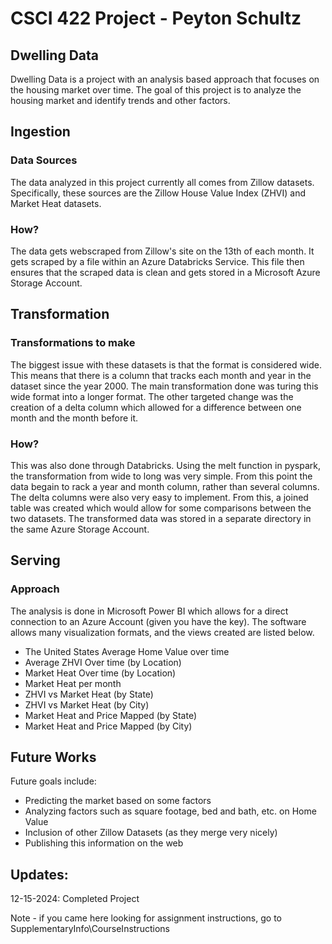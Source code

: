 # CSCI 422 Project - Peyton Schultz

## Dwelling Data

Dwelling Data is a project with an analysis based approach that focuses on the housing market over time. The goal of this project is to analyze the housing market and identify trends and other factors.

## Ingestion
### Data Sources
The data analyzed in this project currently all comes from Zillow datasets. Specifically, these sources are the Zillow House Value Index (ZHVI) and Market Heat datasets.  
### How?
The data gets webscraped from Zillow's site on the 13th of each month. It gets scraped by a file within an Azure Databricks Service. This file then ensures that the scraped data is clean and gets stored in a Microsoft Azure Storage Account.

## Transformation
### Transformations to make
The biggest issue with these datasets is that the format is considered wide. This means that there is a column that tracks each month and year in the dataset since the year 2000. The main transformation done was turing this wide format into a longer format. The other targeted change was the creation of a delta column which allowed for a difference between one month and the month before it.
### How?
This was also done through Databricks. Using the melt function in pyspark, the transformation from wide to long was very simple. From this point the data begain to rack a year and month column, rather than several columns. The delta columns were also very easy to implement. From this, a joined table was created which would allow for some comparisons between the two datasets. The transformed data was stored in a separate directory in the same Azure Storage Account.

## Serving
### Approach
The analysis is done in Microsoft Power BI which allows for a direct connection to an Azure Account (given you have the key). The software allows many visualization formats, and the views created are listed below.
<ul>
  <li> The United States Average Home Value over time</li>
  <li> Average ZHVI Over time (by Location)</li>
  <li> Market Heat Over time (by Location)</li>
  <li> Market Heat per month</li>
  <li> ZHVI vs Market Heat (by State)</li>
  <li> ZHVI vs Market Heat (by City)</li>
  <li> Market Heat and Price Mapped (by State)</li>
  <li> Market Heat and Price Mapped (by City)</li>
</ul>


## Future Works
Future goals include:
<ul>
  <li> Predicting the market based on some factors</li>
  <li>Analyzing factors such as square footage, bed and bath, etc. on Home Value</li>
  <li> Inclusion of other Zillow Datasets (as they merge very nicely) </li>
  <li> Publishing this information on the web</li>
</ul>

## Updates:
<div> 12-15-2024: Completed Project </div>

Note - if you came here looking for assignment instructions, go to SupplementaryInfo\CourseInstructions
